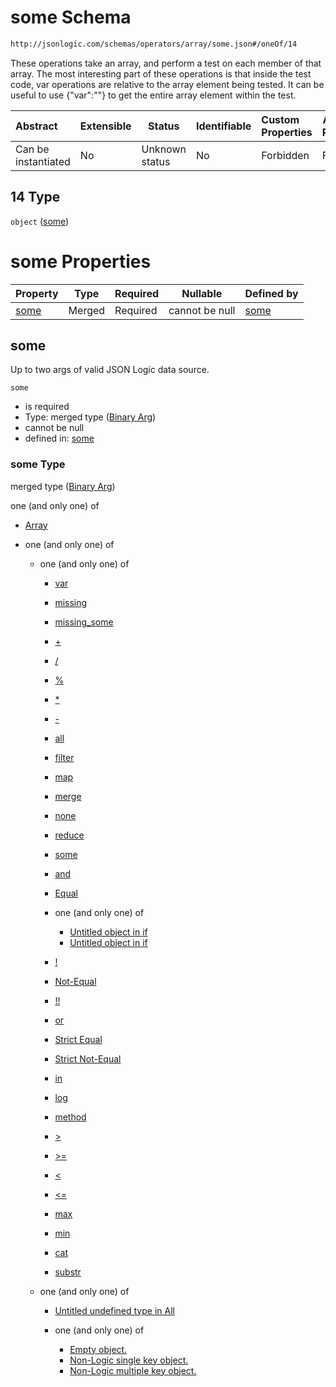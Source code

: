 # some Schema

```txt
http://jsonlogic.com/schemas/operators/array/some.json#/oneOf/14
```

These operations take an array, and perform a test on each member of that array.
The most interesting part of these operations is that inside the test code, var operations are relative to the array element being tested.
It can be useful to use {"var":""} to get the entire array element within the test.


| Abstract            | Extensible | Status         | Identifiable | Custom Properties | Additional Properties | Access Restrictions | Defined In                                                               |
| :------------------ | ---------- | -------------- | ------------ | :---------------- | --------------------- | ------------------- | ------------------------------------------------------------------------ |
| Can be instantiated | No         | Unknown status | No           | Forbidden         | Forbidden             | none                | [all-operators.json\*](common/all-operators.json "open original schema") |

## 14 Type

`object` ([some](all-operators-oneof-some.md))

# some Properties

| Property      | Type   | Required | Nullable       | Defined by                                                                                                        |
| :------------ | ------ | -------- | -------------- | :---------------------------------------------------------------------------------------------------------------- |
| [some](#some) | Merged | Required | cannot be null | [some](map-properties-binary-arg.md "http&#x3A;//jsonlogic.com/schemas/common/binary-args.json#/properties/some") |

## some

Up to two args of valid JSON Logic data source.


`some`

-   is required
-   Type: merged type ([Binary Arg](map-properties-binary-arg.md))
-   cannot be null
-   defined in: [some](map-properties-binary-arg.md "http&#x3A;//jsonlogic.com/schemas/common/binary-args.json#/properties/some")

### some Type

merged type ([Binary Arg](map-properties-binary-arg.md))

one (and only one) of

-   [Array](binary-args-oneof-array.md "check type definition")
-   one (and only one) of

    -   one (and only one) of

        -   [var](all-operators-oneof-var.md "check type definition")
        -   [missing](all-operators-oneof-missing.md "check type definition")
        -   [missing_some](all-operators-oneof-missing_some.md "check type definition")
        -   [+](all-operators-oneof--4.md "check type definition")
        -   [/](all-operators-oneof--5.md "check type definition")
        -   [%](all-operators-oneof--2.md "check type definition")
        -   [\*](all-operators-oneof--3.md "check type definition")
        -   [-](all-operators-oneof--.md "check type definition")
        -   [all](all-operators-oneof-all.md "check type definition")
        -   [filter](var-oneof-filter.md "check type definition")
        -   [map](var-oneof-map.md "check type definition")
        -   [merge](var-oneof-merge.md "check type definition")
        -   [none](all-operators-oneof-none.md "check type definition")
        -   [reduce](var-oneof-reduce.md "check type definition")
        -   [some](all-operators-oneof-some.md "check type definition")
        -   [and](all-operators-oneof-and.md "check type definition")
        -   [Equal](all-operators-oneof-equal.md "check type definition")
        -   one (and only one) of

            -   [Untitled object in if](if-oneof-0.md "check type definition")
            -   [Untitled object in if](if-oneof-1.md "check type definition")
        -   [!](all-operators-oneof-.md "check type definition")
        -   [Not-Equal](all-operators-oneof-not-equal.md "check type definition")
        -   [!!](all-operators-oneof--1.md "check type definition")
        -   [or](all-operators-oneof-or.md "check type definition")
        -   [Strict Equal](all-operators-oneof-strict-equal.md "check type definition")
        -   [Strict Not-Equal](all-operators-oneof-strict-not-equal.md "check type definition")
        -   [in](all-operators-oneof-in.md "check type definition")
        -   [log](all-operators-oneof-log.md "check type definition")
        -   [method](all-operators-oneof-method.md "check type definition")
        -   [>](all-operators-oneof--8.md "check type definition")
        -   [>=](all-operators-oneof--9.md "check type definition")
        -   [&lt;](all-operators-oneof--6.md "check type definition")
        -   [&lt;=](all-operators-oneof--7.md "check type definition")
        -   [max](all-operators-oneof-max.md "check type definition")
        -   [min](all-operators-oneof-min.md "check type definition")
        -   [cat](all-operators-oneof-cat.md "check type definition")
        -   [substr](all-operators-oneof-substr.md "check type definition")
    -   one (and only one) of

        -   [Untitled undefined type in All](all-types-wo-array-oneof-0.md "check type definition")
        -   one (and only one) of

            -   [Empty object.](no-logic-object-oneof-empty-object.md "check type definition")
            -   [Non-Logic single key object.](no-logic-object-oneof-non-logic-single-key-object.md "check type definition")
            -   [Non-Logic multiple key object.](no-logic-object-oneof-non-logic-multiple-key-object.md "check type definition")
